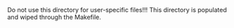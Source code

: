 Do not use this directory for user-specific files!!!
This directory is populated and wiped through the Makefile.